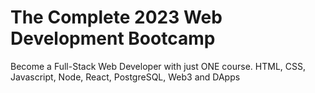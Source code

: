 # The Complete 2023 Web Development Bootcamp
Become a Full-Stack Web Developer with just ONE course.
HTML, CSS, Javascript, Node, React, PostgreSQL, Web3 and DApps